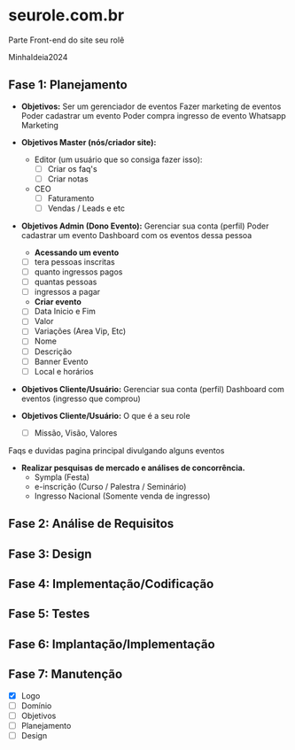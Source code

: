 # seurole\.com\.br

Parte Front-end do site seu rolê

MinhaIdeia2024

## Fase 1: Planejamento

- **Objetivos:**
  Ser um gerenciador de eventos
  Fazer marketing de eventos
  Poder cadastrar um evento
  Poder compra ingresso de evento
  Whatsapp Marketing

- **Objetivos Master (nós/criador site):**

  - Editor (um usuário que so consiga fazer isso):
    - [ ] Criar os faq's
    - [ ] Criar notas
  - CEO
    - [ ] Faturamento
    - [ ] Vendas / Leads e etc

- **Objetivos Admin (Dono Evento):**
  Gerenciar sua conta (perfil)
  Poder cadastrar um evento
  Dashboard com os eventos dessa pessoa

  - **Acessando um evento**

  - [ ] tera pessoas inscritas
  - [ ] quanto ingressos pagos
  - [ ] quantas pessoas
  - [ ] ingressos a pagar

  - **Criar evento**

  - [ ] Data Inicio e Fim
  - [ ] Valor
  - [ ] Variações (Area Vip, Etc)
  - [ ] Nome
  - [ ] Descrição
  - [ ] Banner Evento
  - [ ] Local e horários

- **Objetivos Cliente/Usuário:**
  Gerenciar sua conta (perfil)
  Dashboard com eventos (ingresso que comprou)

- **Objetivos Cliente/Usuário:**
  O que é a seu role

  - [ ] Missão, Visão, Valores

Faqs e duvidas
pagina principal divulgando alguns eventos

- **Realizar pesquisas de mercado e análises de concorrência.**
  - Sympla (Festa)
  - e-inscrição (Curso / Palestra / Seminário)
  - Ingresso Nacional (Somente venda de ingresso)

## Fase 2: Análise de Requisitos

## Fase 3: Design

## Fase 4: Implementação/Codificação

## Fase 5: Testes

## Fase 6: Implantação/Implementação

## Fase 7: Manutenção

- [x] Logo
- [ ] Domínio
- [ ] Objetivos
- [ ] Planejamento
- [ ] Design

